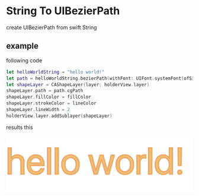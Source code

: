 # String To UIBezierPath

create UIBezierPath from swift String

## example

following code

```swift
let helloWorldString = "hello world!"
let path = helloWorldString.bezierPath(withFont: UIFont.systemFont(ofSize: 64))
let shapeLayer = CAShapeLayer(layer: holderView.layer)
shapeLayer.path = path.cgPath
shapeLayer.fillColor = fillColor
shapeLayer.strokeColor = lineColor
shapeLayer.lineWidth = 2
holderView.layer.addSublayer(shapeLayer)
```

results this

![alt text](https://github.com/mohammadalijf/StringToUIBezierPath/raw/master/Tests/hello.png "Hello world!")

